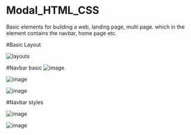 # Modal_HTML_CSS
Basic elements for building a web, landing page, multi page. which in the element contains the navbar, home page etc.

#Basic Layout
   
   ![layouts](https://github.com/WellkitDev/Modal_HTML_CSS/assets/82035540/d61c4b78-1171-40d7-9d44-d1c0f775993f)


#Navbar basic
   ![image](https://github.com/WellkitDev/Modal_HTML_CSS/assets/82035540/e66104ba-fb6f-4bc5-baa8-d9ca337a9c6d)


   ![image](https://github.com/WellkitDev/Modal_HTML_CSS/assets/82035540/bad71bde-c702-4965-8df0-7c04ced10a51)


   ![image](https://github.com/WellkitDev/Modal_HTML_CSS/assets/82035540/ff535552-46d4-4ab2-84a1-3614e8a16565)


#Navbar styles

   ![image](https://github.com/WellkitDev/Modal_HTML_CSS/assets/82035540/2719e612-d722-481b-a693-19db13e0ccaa)


   ![image](https://github.com/WellkitDev/Modal_HTML_CSS/assets/82035540/44b4241d-1961-402f-acbf-c7e3077487f5)





